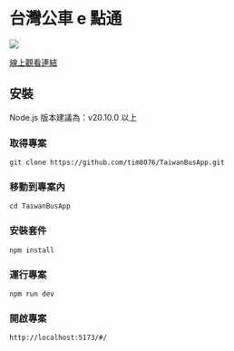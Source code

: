 # 台灣公車 e 點通

![](./assets/images/banner.png)

[線上觀看連結](https://tim8076.github.io/TaiwanBusApp/#/)

## 安裝

Node.js 版本建議為：v20.10.0 以上

### 取得專案

```
git clone https://github.com/tim8076/TaiwanBusApp.git
```

### 移動到專案內

```
cd TaiwanBusApp
```

### 安裝套件

```
npm install
```

### 運行專案

```
npm run dev
```

### 開啟專案

```
http://localhost:5173/#/
```


